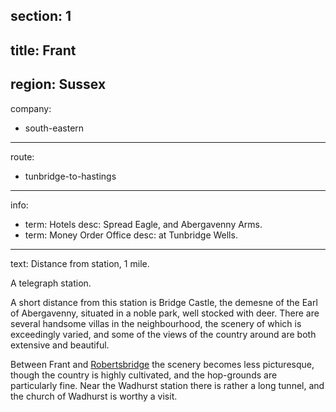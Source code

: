 section: 1
----
title: Frant
----
region: Sussex
----
company:
- south-eastern
----
route:
- tunbridge-to-hastings
----
info:
- term: Hotels
  desc: Spread Eagle, and Abergavenny Arms.
- term: Money Order Office
  desc: at Tunbridge Wells.
----
text: Distance from station, 1 mile.

A telegraph station.

A short distance from this station is Bridge Castle, the demesne of the Earl of Abergavenny, situated in a noble park, well stocked with deer. There are several handsome villas in the neighbourhood, the scenery of which is exceedingly varied, and some of the views of the country around are both extensive and beautiful.

Between Frant and [Robertsbridge](/stations/robertsbridge) the scenery becomes less picturesque, though the country is highly cultivated, and the hop-grounds are particularly fine. Near the Wadhurst station there is rather a long tunnel, and the church of Wadhurst is worthy a visit.
